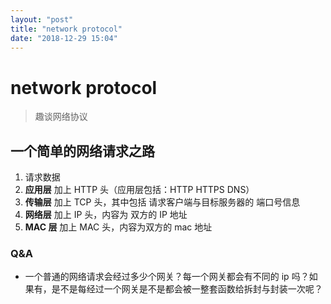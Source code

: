 ```yaml
---
layout: "post"
title: "network protocol"
date: "2018-12-29 15:04"
---
```


# network protocol

> 趣谈网络协议

## 一个简单的网络请求之路

1. 请求数据
2. **应用层** 加上 HTTP 头（应用层包括：HTTP HTTPS DNS）
3. **传输层** 加上 TCP 头，其中包括 请求客户端与目标服务器的 端口号信息
4. **网络层** 加上 IP 头，内容为 双方的 IP 地址
5. **MAC 层** 加上 MAC 头，内容为双方的 mac 地址

### Q&A

- 一个普通的网络请求会经过多少个网关？每一个网关都会有不同的 ip 吗？如果有，是不是每经过一个网关是不是都会被一整套函数给拆封与封装一次呢？

